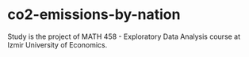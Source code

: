 # co2-emissions-by-nation
Study is the project of MATH 458 - Exploratory Data Analysis course at Izmir University of Economics.
